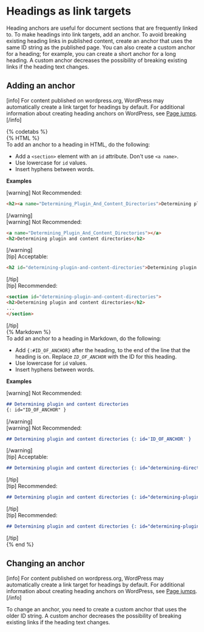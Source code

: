 # Headings as link targets

Heading anchors are useful for document sections that are frequently linked to. To make headings into link targets, add an anchor. To avoid breaking existing heading links in published content, create an anchor that uses the same ID string as the published page. You can also create a custom anchor for a heading; for example, you can create a short anchor for a long heading. A custom anchor decreases the possibility of breaking existing links if the heading text changes.

## Adding an anchor

[info] For content published on wordpress.org, WordPress may automatically create a link target for headings by default. For additional information about creating heading anchors on WordPress, see [Page jumps](https://wordpress.org/support/article/page-jumps/). [/info]

{% codetabs %}  
{% HTML %}  
To add an anchor to a heading in HTML, do the following:
- Add a `<section>` element with an `id` attribute. Don't use `<a name>`.
- Use lowercase for `id` values.
- Insert hyphens between words.

**Examples**  

[warning] Not Recommended:  
```html
<h2><a name="Determining_Plugin_And_Content_Directories">Determining plugin and content directories</a></h2>
```
[/warning]  
[warning] Not Recommended:  
```html
<a name="Determining_Plugin_And_Content_Directories"></a>
<h2>Determining plugin and content directories</h2>
 ```
[/warning]  
[tip] Acceptable:  
```html
<h2 id="determining-plugin-and-content-directories">Determining plugin and content directories</h2>
```
[/tip]  
[tip] Recommended:  
```html
<section id="determining-plugin-and-content-directories">
<h2>Determining plugin and content directories</h2>
...
</section>
```
[/tip]  
{% Markdown %}  
To add an anchor to a heading in Markdown, do the following:  
- Add `{:#ID_OF_ANCHOR}` after the heading, to the end of the line that the heading is on. Replace *`ID_OF_ANCHOR`* with the ID for this heading.
- Use lowercase for `id` values.
- Insert hyphens between words.

**Examples**  

[warning] Not Recommended:  
```markdown
## Determining plugin and content directories  
{: id="ID_OF_ANCHOR" }
```
[/warning]  
[warning] Not Recommended:  
```markdown
## Determining plugin and content directories {: id='ID_OF_ANCHOR' }
```
[/warning]  
[tip] Acceptable:  
```markdown
## Determining plugin and content directories {: id="determining-directories" }
```
[/tip]  
[tip] Recommended:  
```markdown
## Determining plugin and content directories {: id="determining-plugin-and-content-directories" }
```
[/tip]  
[tip] Recommended:  
```markdown
## Determining plugin and content directories {: id="determining-plugin-content-directories" }
```
[/tip]  
{% end %}

## Changing an anchor

[info] For content published on wordpress.org, WordPress may automatically create a link target for headings by default. For additional information about creating heading anchors on WordPress, see [Page jumps](https://wordpress.org/support/article/page-jumps/). [/info]

To change an anchor, you need to create a custom anchor that uses the older ID string. A custom anchor decreases the possibility of breaking existing links if the heading text changes.
